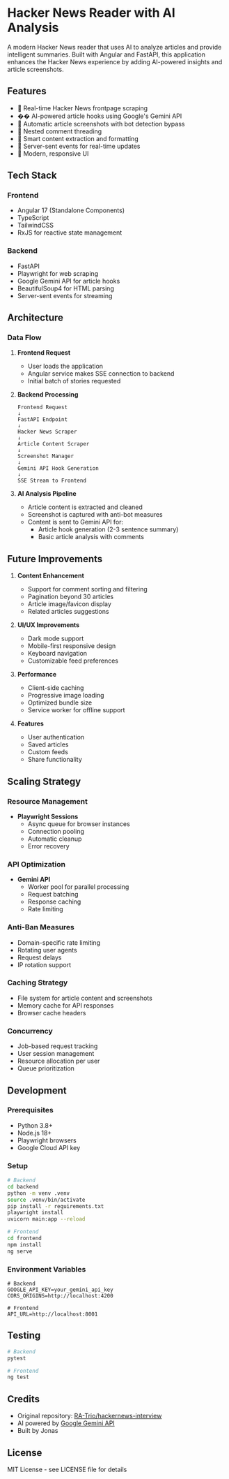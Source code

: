 # Hacker News Reader with AI Analysis

A modern Hacker News reader that uses AI to analyze articles and provide intelligent summaries. Built with Angular and FastAPI, this application enhances the Hacker News experience by adding AI-powered insights and article screenshots.

## Features

- 📰 Real-time Hacker News frontpage scraping
- �� AI-powered article hooks using Google's Gemini API
- 📸 Automatic article screenshots with bot detection bypass
- 💬 Nested comment threading
- 🎯 Smart content extraction and formatting
- 🔄 Server-sent events for real-time updates
- 🎨 Modern, responsive UI

## Tech Stack

### Frontend
- Angular 17 (Standalone Components)
- TypeScript
- TailwindCSS
- RxJS for reactive state management

### Backend
- FastAPI
- Playwright for web scraping
- Google Gemini API for article hooks
- BeautifulSoup4 for HTML parsing
- Server-sent events for streaming

## Architecture

### Data Flow
1. **Frontend Request**
   - User loads the application
   - Angular service makes SSE connection to backend
   - Initial batch of stories requested

2. **Backend Processing**
   ```
   Frontend Request
   ↓
   FastAPI Endpoint
   ↓
   Hacker News Scraper
   ↓
   Article Content Scraper
   ↓
   Screenshot Manager
   ↓
   Gemini API Hook Generation
   ↓
   SSE Stream to Frontend
   ```

3. **AI Analysis Pipeline**
   - Article content is extracted and cleaned
   - Screenshot is captured with anti-bot measures
   - Content is sent to Gemini API for:
     - Article hook generation (2-3 sentence summary)
     - Basic article analysis with comments

## Future Improvements

1. **Content Enhancement**
   - Support for comment sorting and filtering
   - Pagination beyond 30 articles
   - Article image/favicon display
   - Related articles suggestions

2. **UI/UX Improvements**
   - Dark mode support
   - Mobile-first responsive design
   - Keyboard navigation
   - Customizable feed preferences

3. **Performance**
   - Client-side caching
   - Progressive image loading
   - Optimized bundle size
   - Service worker for offline support

4. **Features**
   - User authentication
   - Saved articles
   - Custom feeds
   - Share functionality

## Scaling Strategy

### Resource Management
- **Playwright Sessions**
  - Async queue for browser instances
  - Connection pooling
  - Automatic cleanup
  - Error recovery

### API Optimization
- **Gemini API**
  - Worker pool for parallel processing
  - Request batching
  - Response caching
  - Rate limiting

### Anti-Ban Measures
- Domain-specific rate limiting
- Rotating user agents
- Request delays
- IP rotation support

### Caching Strategy
- File system for article content and screenshots
- Memory cache for API responses
- Browser cache headers

### Concurrency
- Job-based request tracking
- User session management
- Resource allocation per user
- Queue prioritization

## Development

### Prerequisites
- Python 3.8+
- Node.js 18+
- Playwright browsers
- Google Cloud API key

### Setup
```bash
# Backend
cd backend
python -m venv .venv
source .venv/bin/activate
pip install -r requirements.txt
playwright install
uvicorn main:app --reload

# Frontend
cd frontend
npm install
ng serve
```

### Environment Variables
```env
# Backend
GOOGLE_API_KEY=your_gemini_api_key
CORS_ORIGINS=http://localhost:4200

# Frontend
API_URL=http://localhost:8001
```

## Testing
```bash
# Backend
pytest

# Frontend
ng test
```

## Credits

- Original repository: [RA-Trio/hackernews-interview](https://github.com/RA-Trio/hackernews-interview)
- AI powered by [Google Gemini API](https://ai.google.dev/)
- Built by Jonas

## License

MIT License - see LICENSE file for details
